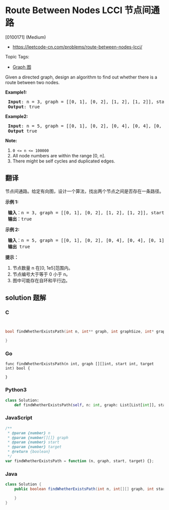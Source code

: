 # Route Between Nodes LCCI 节点间通路

[0100171] (Medium)

- https://leetcode-cn.com/problems/route-between-nodes-lcci/

Topic Tags:

- [Graph 图](https://leetcode-cn.com/tag/graph/)

Given a directed graph, design an algorithm to find out whether there is a route between two nodes.

**Example1:**

<pre><strong> Input</strong>: n = 3, graph = [[0, 1], [0, 2], [1, 2], [1, 2]], start = 0, target = 2
<strong> Output</strong>: true
</pre>

**Example2:**

<pre><strong> Input</strong>: n = 5, graph = [[0, 1], [0, 2], [0, 4], [0, 4], [0, 1], [1, 3], [1, 4], [1, 3], [2, 3], [3, 4]], start = 0, target = 4
<strong> Output</strong> true
</pre>

**Note:**

1.  `0 <= n <= 100000`
2.  All node numbers are within the range \[0, n\].
3.  There might be self cycles and duplicated edges.

## 翻译

节点间通路。给定有向图，设计一个算法，找出两个节点之间是否存在一条路径。

**示例 1:**

<pre><strong> 输入</strong>：n = 3, graph = [[0, 1], [0, 2], [1, 2], [1, 2]], start = 0, target = 2
<strong> 输出</strong>：true
</pre>

**示例 2:**

<pre><strong> 输入</strong>：n = 5, graph = [[0, 1], [0, 2], [0, 4], [0, 4], [0, 1], [1, 3], [1, 4], [1, 3], [2, 3], [3, 4]], start = 0, target = 4
<strong> 输出</strong> true
</pre>

**提示：**

1.  节点数量 n 在\[0, 1e5\]范围内。
2.  节点编号大于等于 0 小于 n。
3.  图中可能存在自环和平行边。

## solution 题解

### C

```c


bool findWhetherExistsPath(int n, int** graph, int graphSize, int* graphColSize, int start, int target){

}


```

### Go

```golang
func findWhetherExistsPath(n int, graph [][]int, start int, target int) bool {

}
```

### Python3

```python
class Solution:
    def findWhetherExistsPath(self, n: int, graph: List[List[int]], start: int, target: int) -> bool:
```

### JavaScript

```javascript
/**
 * @param {number} n
 * @param {number[][]} graph
 * @param {number} start
 * @param {number} target
 * @return {boolean}
 */
var findWhetherExistsPath = function (n, graph, start, target) {};
```

### Java

```java
class Solution {
    public boolean findWhetherExistsPath(int n, int[][] graph, int start, int target) {

    }
}
```

